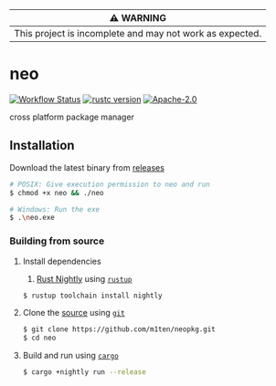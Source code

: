 |                    :warning: WARNING                     |
| :------------------------------------------------------: |
| This project is incomplete and may not work as expected. |

# neo 
[![Workflow Status](https://img.shields.io/github/workflow/status/m1ten/neopkg/compile%20and%20release%20neo%20unstable?logo=github)](https://github.com/m1ten/neopkg/actions/workflows/unstable.yml) [![rustc version](https://img.shields.io/badge/rust-nightly-orange?logo=rust)](https://www.rust-lang.org/) [![Apache-2.0](https://img.shields.io/badge/license-Apache-blue?logo=apache)](./LICENSE)

cross platform package manager

## Installation

Download the latest binary from [releases](https://github.com/m1ten/neopkg/releases)

```sh
# POSIX: Give execution permission to neo and run
$ chmod +x neo && ./neo

# Windows: Run the exe
$ .\neo.exe
```

### Building from source

1. Install dependencies

   1. [Rust Nightly](https://rust-lang.github.io/rustup/concepts/channels.html) using [`rustup`](https://www.rust-lang.org/tools/install)

   ```sh
   $ rustup toolchain install nightly
   ```

2. Clone the [source](https://github.com/m1ten/neopkg) using [`git`](https://git-scm.com/)
   ```sh
   $ git clone https://github.com/m1ten/neopkg.git
   $ cd neo
   ```
   
3. Build and run using [`cargo`](https://doc.rust-lang.org/nightly/cargo/)
   ```sh
   $ cargo +nightly run --release
   ```

